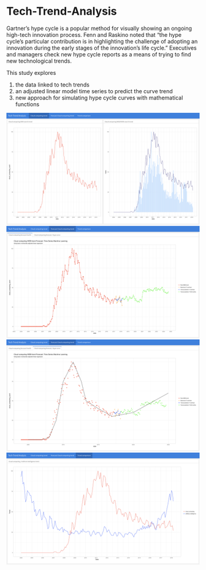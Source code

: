 # Tech-Trend-Analysis

Gartner’s hype cycle is a popular method for visually showing an ongoing high-tech
innovation process. Fenn and Raskino noted that “the hype cycle’s particular contribution is in
highlighting the challenge of adopting an innovation during the early stages of the innovation’s
life cycle.” Executives and managers check new hype cycle reports as a means of trying to find
new technological trends.

This study explores 
1) the data linked to tech trends
2) an adjusted linear model time series to predict the curve trend
2) new approach for simulating hype cycle curves with mathematical functions


![1](https://github.com/jadedagher/Tech-Trend-Analysis/blob/master/www/1.jpeg?raw=true)
![2](https://github.com/jadedagher/Tech-Trend-Analysis/blob/master/www/2.jpeg?raw=true)
![3](https://github.com/jadedagher/Tech-Trend-Analysis/blob/master/www/3.jpeg?raw=true)
![4](https://github.com/jadedagher/Tech-Trend-Analysis/blob/master/www/4.jpeg?raw=true)
